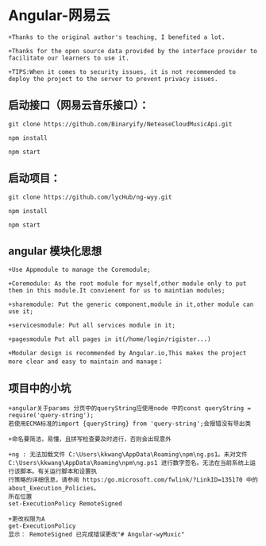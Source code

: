 # Angular-网易云
    +Thanks to the original author's teaching, I benefited a lot.
    
    +Thanks for the open source data provided by the interface provider to facilitate our learners to use it.
    
    +TIPS:When it comes to security issues, it is not recommended to deploy the project to the server to prevent privacy issues.

## 启动接口（网易云音乐接口）：
    git clone https://github.com/Binaryify/NeteaseCloudMusicApi.git
    
    npm install
    
    npm start

## 启动项目：
    git clone https://github.com/lycHub/ng-wyy.git
    
    npm install
    
    npm start

## angular 模块化思想
    +Use Appmodule to manage the Coremodule;

    +Coremodule: As the root module for myself,other module only to put them in this module.It convienent for us to maintian modules;

    +sharemodule: Put the generic component,module in it,other module can use it;

    +servicesmodule: Put all services module in it;

    +pagesmodule Put all pages in it(/home/login/rigister...)

    +Modular design is recommended by Angular.io,This makes the project more clear and easy to maintain and manage；

## 项目中的小坑
    +angular关于params 分页中的queryString应使用node 中的const queryString = require('query-string');
    若使用ECMA标准的import {queryString} from 'query-string';会报错没有导出类

    +命名要简洁，易懂，且拼写检查要及时进行，否则会出现意外

    +ng : 无法加载文件 C:\Users\kkwang\AppData\Roaming\npm\ng.ps1。未对文件 C:\Users\kkwang\AppData\Roaming\npm\ng.ps1 进行数字签名。无法在当前系统上运行该脚本。有关运行脚本和设置执
    行策略的详细信息，请参阅 https:/go.microsoft.com/fwlink/?LinkID=135170 中的 about_Execution_Policies。
    所在位置
    set-ExecutionPolicy RemoteSigned

    +更改权限为A
    get-ExecutionPolicy
    显示： RemoteSigned 已完成错误更改"# Angular-wyMuxic" 
